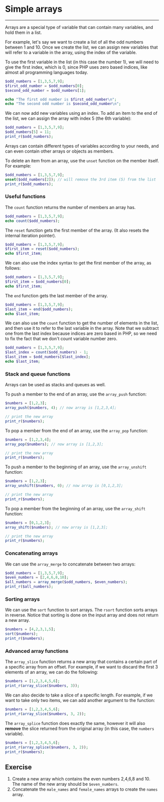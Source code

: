 # Simple arrays

---

Arrays are a special type of variable that can contain many variables, and hold them in a list.

For example, let's say we want to create a list of all the odd numbers between 1 and 10. Once we create the list, we can assign new variables that will refer to a variable in the array, using the index of the variable.

To use the first variable in the list (in this case the number 1), we will need to give the first index, which is 0, since PHP uses zero based indices, like almost all programming languages today.

```php
$odd_numbers = [1,3,5,7,9];
$first_odd_number = $odd_numbers[0];
$second_odd_number = $odd_numbers[1];

echo "The first odd number is $first_odd_number\n";
echo "The second odd number is $second_odd_number\n";
```

We can now add new variables using an index. To add an item to the end of the list, we can assign the array with index 5 (the 6th variable):

```php
$odd_numbers = [1,3,5,7,9];
$odd_numbers[5] = 11;
print_r($odd_numbers);
```

Arrays can contain different types of variables according to your needs, and can even contain other arrays or objects as members.

To delete an item from an array, use the `unset` function on the member itself. For example:

```php
$odd_numbers = [1,3,5,7,9];
unset($odd_numbers[2]); // will remove the 3rd item (5) from the list
print_r($odd_numbers);
```

### Useful functions

The `count` function returns the number of members an array has.

```php
$odd_numbers = [1,3,5,7,9];
echo count($odd_numbers);
```

The `reset` function gets the first member of the array. (It also resets the internal iteration pointer).

```php
$odd_numbers = [1,3,5,7,9];
$first_item = reset($odd_numbers);
echo $first_item;
```

We can also use the index syntax to get the first member of the array, as follows:

```php
$odd_numbers = [1,3,5,7,9];
$first_item = $odd_numbers[0];
echo $first_item;
```

The `end` function gets the last member of the array.

```php
$odd_numbers = [1,3,5,7,9];
$last_item = end($odd_numbers);
echo $last_item;
```

We can also use the `count` function to get the number of elements in the list, and then use it to refer to the last variable in the array. Note that we subtract one from the last index because indices are zero based in PHP, so we need to fix the fact that we don't count variable number zero.

```php
$odd_numbers = [1,3,5,7,9];
$last_index = count($odd_numbers) - 1;
$last_item = $odd_numbers[$last_index];
echo $last_item;
```

### Stack and queue functions

Arrays can be used as stacks and queues as well.

To push a member to the end of an array, use the `array_push` function:

```php
$numbers = [1,2,3];
array_push($numbers, 4); // now array is [1,2,3,4];

// print the new array
print_r($numbers);
```

To pop a member from the end of an array, use the `array_pop` function:

```php
$numbers = [1,2,3,4];
array_pop($numbers); // now array is [1,2,3];

// print the new array
print_r($numbers);
```

To push a member to the beginning of an array, use the `array_unshift` function:

```php
$numbers = [1,2,3];
array_unshift($numbers, 0); // now array is [0,1,2,3];

// print the new array
print_r($numbers);
```

To pop a member from the beginning of an array, use the `array_shift` function:

```php
$numbers = [0,1,2,3];
array_shift($numbers); // now array is [1,2,3];

// print the new array
print_r($numbers);
```

### Concatenating arrays

We can use the `array_merge` to concatenate between two arrays:

```php
$odd_numbers = [1,3,5,7,9];
$even_numbers = [2,4,6,8,10];
$all_numbers = array_merge($odd_numbers, $even_numbers);
print_r($all_numbers);
```

### Sorting arrays

We can use the `sort` function to sort arrays. The `rsort` function sorts arrays in reverse. Notice that sorting is done on the input array and does not return a new array.

```php
$numbers = [4,2,3,1,5];
sort($numbers);
print_r($numbers);
```

### Advanced array functions

The `array_slice` function returns a new array that contains a certain part of a specific array from an offset. For example, if we want to discard the first 3 elements of an array, we can do the following:

```php
$numbers = [1,2,3,4,5,6];
print_r(array_slice($numbers, 3));
```

We can also decide to take a slice of a specific length. For example, if we want to take only two items, we can add another argument to the function:

```php
$numbers = [1,2,3,4,5,6];
print_r(array_slice($numbers, 3, 2));
```

The `array_splice` function does exactly the same, however it will also **remove** the slice returned from the original array (in this case, the `numbers` variable).

```php
$numbers = [1,2,3,4,5,6];
print_r(array_splice($numbers, 3, 2));
print_r($numbers);
```

## Exercise

1.  Create a new array which contains the even numbers 2,4,6,8 and 10. The name of the new array should be `$even_numbers`.
2.  Concatenate the `male_names` and `female_names` arrays to create the `names` array.